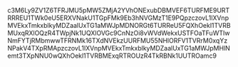 c3M6Ly9ZV1Z6TFRJMU5pMW5ZMjA2YVhONExubDBMVEF6TURFME9URTRRREU1TWk0eU5ERXVNakU1TGpFMk9Eb3hNVGMzT1E9PQpzczovL1lXVnpMVEkxTmkxblkyMDZaalUxTG1aMWJpMDNORGt6TURReU5FQXhOekl1TVRBMUxqRXlOQzR4TWpjNk1UQXlOVGc9CnNzOi8vWVdWekxUSTFOaTFuWTIwNmFYTjRMbmwwTFRNMk16TXdNVEkzUURFMU55NHlORFV1TVRrM0xqYzNPakV4TXpRMApzczovL1lXVnpMVEkxTmkxblkyMDZaalUxTG1aMWJpMHlNemt3TXpNNU0wQXhOekl1TVRBMExqRTROUzR4TkRBNk1UUTROamc9